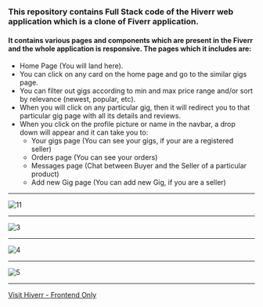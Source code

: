### This repository contains Full Stack code of the Hiverr web application which is a clone of Fiverr application.

#### It contains various pages and components which are present in the Fiverr and the whole application is responsive. The pages which it includes are:
* Home Page (You will land here).
* You can click on any card on the home page and go to the similar gigs page.
* You can filter out gigs according to min and max price range and/or sort by relevance (newest, popular, etc).
* When you will click on any particular gig, then it will redirect you to that particular gig page with all its details and reviews.
* When you click on the profile picture or name in the navbar, a drop down will appear and it can take you to:
  * Your gigs page (You can see your gigs, if your are a registered seller)
  * Orders page (You can see your orders)
  * Messages page (Chat between Buyer and the Seller of a particular product)
  * Add new Gig page (You can add new Gig, if you are a seller)
  
***
![11](https://user-images.githubusercontent.com/70688937/232203165-26c38f27-2f9e-4162-84e0-73c1a9bee2ae.png)
***
![3](https://user-images.githubusercontent.com/70688937/232202737-1bcf3cab-93c5-4ced-9762-8bb8f11686ad.png)
***
![4](https://user-images.githubusercontent.com/70688937/232202753-2cab4b5a-8a04-4687-b98d-d566248e5b1a.png)
***
![5](https://user-images.githubusercontent.com/70688937/232202764-427f0f77-30fc-4374-9126-bdd34d3fe46b.png)
***
[Visit Hiverr - Frontend Only](https://hiverr.netlify.app)
